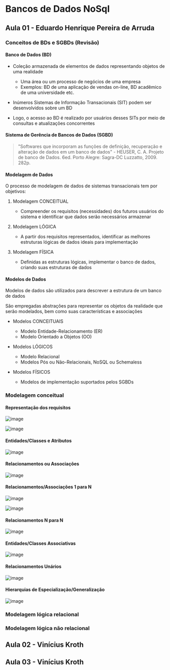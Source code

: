 # Bancos de Dados NoSql

## Aula 01 - Eduardo Henrique Pereira de Arruda

### Conceitos de BDs e SGBDs (Revisão)

#### Banco de Dados (BD)

- Coleção armazenada de elementos de dados representando objetos de uma realidade
  - Uma área ou um processo de negócios de uma empresa
  - Exemplos: BD de uma aplicação de vendas on-line, BD acadêmico de uma universidade etc.
 
- Inúmeros Sistemas de Informação Transacionais (SIT) podem ser desenvolvidos sobre um BD
- Logo, o acesso ao BD é realizado por usuários desses SITs por meio de consultas e atualizações concorrentes

#### Sistema de Gerência de Bancos de Dados (SGBD)

> "Softwares que incorporam as funções de definição, recuperação e alteração de dados em um banco de dados" - HEUSER, C. A. Projeto de banco de Dados. 6ed. Porto Alegre: Sagra-DC Luzzatto, 2009. 282p.

#### Modelagem de Dados

O processo de modelagem de dados de sistemas transacionais tem por objetivos:

1. Modelagem CONCEITUAL
    - Compreender os requisitos (necessidades) dos futuros usuários do sistema e identificar que dados serão necessários armazenar

2. Modelagem LÓGICA
    - A partir dos requisitos representados, identificar as melhores estruturas lógicas de dados ideais para implementação

3. Modelagem FÍSICA
    - Definidas as estruturas lógicas, implementar o banco de dados, criando suas estruturas de dados

#### Modelos de Dados

Modelos de dados são utilizados para descrever a estrutura de um banco de dados

São empregadas abstrações para representar os objetos da realidade que serão modelados, bem como suas características e associações

- Modelos CONCEITUAIS
  - Modelo Entidade-Relacionamento (ER)
  - Modelo Orientado a Objetos (OO)
 
- Modelos LÓGICOS
  - Modelo Relacional
  - Modelos Pós ou Não-Relacionais, NoSQL ou Schemaless
 
- Modelos FÍSICOS
  - Modelos de implementação suportados pelos SGBDs
 
### Modelagem conceitual

#### Representação dos requisitos

![image](https://github.com/jpcmf/GraduateProgram-FullStack-2023/assets/1216136/abaa3e2b-433b-4aee-8e18-3558480e3757)

![image](https://github.com/jpcmf/GraduateProgram-FullStack-2023/assets/1216136/5c92fa7d-ce05-4ff6-b3ae-ad72c718c25b)

#### Entidades/Classes e Atributos

![image](https://github.com/jpcmf/GraduateProgram-FullStack-2023/assets/1216136/c47c4d44-14b5-4d6a-bd68-1ff41d5e4869)

#### Relacionamentos ou Associações

![image](https://github.com/jpcmf/GraduateProgram-FullStack-2023/assets/1216136/0a9dc2a2-b02f-48fe-9595-85d50eebbe9a)

#### Relacionamentos/Associações 1 para N

![image](https://github.com/jpcmf/GraduateProgram-FullStack-2023/assets/1216136/f12705f0-3c1f-4b7e-84b2-ddcb8790dcdc)

![image](https://github.com/jpcmf/GraduateProgram-FullStack-2023/assets/1216136/7d175e5b-9190-4647-9402-4d0b2e7d78b8)

#### Relacionamentos N para N

![image](https://github.com/jpcmf/GraduateProgram-FullStack-2023/assets/1216136/5871d885-657f-4ad0-bdfc-2cef87dc6993)

#### Entidades/Classes Associativas

![image](https://github.com/jpcmf/GraduateProgram-FullStack-2023/assets/1216136/f25f3425-041c-4e14-a781-18dafa312440)

#### Relacionamentos Unários

![image](https://github.com/jpcmf/GraduateProgram-FullStack-2023/assets/1216136/f0798891-92e1-4f0d-b557-91acf8f35d1d)

#### Hierarquias de Especialização/Generalização

![image](https://github.com/jpcmf/GraduateProgram-FullStack-2023/assets/1216136/668314fa-a284-4047-b952-b61607678821)

### Modelagem lógica relacional

### Modelagem lógica não relacional

## Aula 02 - Vinícius Kroth

## Aula 03 - Vinícius Kroth
